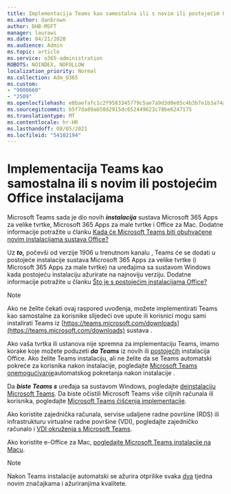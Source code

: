 ```yaml
---
title: Implementacija Teams kao samostalna ili s novim ili postojećim Office instalacijama
ms.author: danbrown
author: DHB-MSFT
manager: laurawi
ms.date: 04/21/2020
ms.audience: Admin
ms.topic: article
ms.service: o365-administration
ROBOTS: NOINDEX, NOFOLLOW
localization_priority: Normal
ms.collection: Adm_O365
ms.custom:
- "9000660"
- "2509"
ms.openlocfilehash: e8baefafc1c2f9583345779c5ae7a9d3d0e05c4b3b7e1b3a74a9a22f7ceed02a
ms.sourcegitcommit: b5f7da89a650d2915dc652449623c78be6247175
ms.translationtype: MT
ms.contentlocale: hr-HR
ms.lasthandoff: 08/05/2021
ms.locfileid: "54102194"
---
```

# <a name="deploying-teams-as-standalone-or-with-new-or-existing-office-installations"></a>Implementacija Teams kao samostalna ili s novim ili postojećim Office instalacijama

Microsoft Teams sada je dio novih ***instalacija*** sustava Microsoft 365 Apps za velike tvrtke, Microsoft 365 Apps za male tvrtke i Office za Mac. Dodatne informacije potražite u članku [Kada će Microsoft Teams biti obuhvaćene novim instalacijama sustava Office?](https://docs.microsoft.com/deployoffice/teams-install#when-will-microsoft-teams-start-being-included-with-new-installations-of-microsoft-365-apps)

Uz ***to,*** počevši od verzije 1906 u trenutnom kanalu , Teams će se dodati u postojeće instalacije sustava Microsoft 365 Apps za velike tvrtke (i Microsoft 365 Apps za male tvrtke) na uređajima sa sustavom Windows kada postojeću instalaciju ažurirate na najnoviju verziju. Dodatne informacije potražite u članku [Što je s postojećim instalacijama Office?](https://docs.microsoft.com/deployoffice/teams-install#what-about-existing-installations-of-microsoft-365-apps)

> [!NOTE]
> Ako ne želite čekati ovaj raspored uvođenja, možete implementirati Teams kao samostalne za [](https://docs.microsoft.com/MicrosoftTeams/msi-deployment) korisnike slijedeći ove upute ili korisnici mogu sami instalirati Teams iz [https://teams.microsoft.com/downloads](https://teams.microsoft.com/downloads) sustava .

Ako vaša tvrtka ili ustanova nije spremna za implementaciju Teams, imamo korake koje [](https://docs.microsoft.com/deployoffice/teams-install#how-to-exclude-microsoft-teams-from-new-installations-of-microsoft-365-apps) možete poduzeti ***da Teams*** iz novih ili [postojećih](https://docs.microsoft.com/deployoffice/teams-install#use-group-policy-to-control-the-installation-of-microsoft-teams) instalacija Office. Ako želite Teams instalaciju, ali ne želite da se Teams automatski pokreće za korisnika nakon instalacije, pogledajte [Microsoft Teams onemogućivanje](https://docs.microsoft.com/deployoffice/teams-install#use-group-policy-to-prevent-microsoft-teams-from-starting-automatically-after-installation)automatskog pokretanja nakon instalacije .

Da ***biste Teams s*** uređaja sa sustavom Windows, pogledajte [deinstalaciju Microsoft Teams](https://support.office.com/article/3b159754-3c26-4952-abe7-57d27f5f4c81). Da biste očistili Microsoft Teams više ciljnih računala ili korisnika, pogledajte [Microsoft Teams čišćenja implementacije](https://docs.microsoft.com/microsoftteams/scripts/powershell-script-teams-deployment-clean-up).

Ako koristite zajednička računala, servise udaljene radne površine (RDS) ili infrastrukturu virtualne radne površine (VDI), pogledajte zajedničko računalo i [VDI okruženja s Microsoft Teams](https://docs.microsoft.com/deployoffice/teams-install#shared-computer-and-vdi-environments-with-microsoft-teams).

Ako koristite e-Office za Mac, [pogledajte Microsoft Teams instalacije na Macu](https://docs.microsoft.com/deployoffice/teams-install#microsoft-teams-installations-on-a-mac).

> [!NOTE]
> Nakon Teams instalacije automatski se ažurira otprilike svaka [dva](https://docs.microsoft.com/deployoffice/teams-install#feature-and-quality-updates-for-microsoft-teams) tjedna novim značajkama i ažuriranjima kvalitete. 